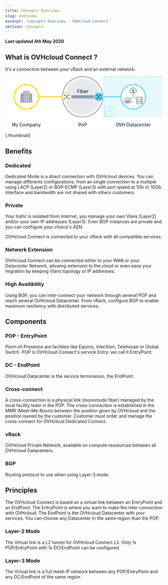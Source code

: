 ```yaml
---
title: Concepts Overview
slug: overview
excerpt: 'Concepts Overview - OVHcloud Connect'
section: Concepts
---
```


**Last updated 4th May 2020**

## What is OVHcloud Connect ?

It's a connection between your vRack and an external network.

![OVHcloud Connect](images/VrackConnectDedicated.png){.thumbnail}

## Benefits

### Dedicated

Dedicated Mode is a direct connection with OVHcloud devices. You can manage differents configurations, from an single connection to a multiple using LACP (Layer2) or BGP-ECMP (Layer3) with port speed at 1Gb or 10Gb. Interface and bandwidth are not shared with others customers.

### Private

Your trafic is isolated from Internet, you manage your own Vlans (Layer2) and/or your own IP addresses (Layer3). Even BGP instances are private and you can configure your choice's ASN.

OVHcloud Connect is connected to your vRack with all compatible services.

### Network Extension

OVHcloud Connect can be connected either to your WAN or your Datacenter Network, allowing extension to the cloud or even ease your migration by keeping Vlans topology or IP addresses.

### High Availibility

Using BGP, you can inter-connect your network through several POP and reach several OVHcloud Datacenter. From vRack, configure BGP to enable maximum resiliency with distributed services.

## Components

### POP - EntryPoint

Point-of-Presence are facilities like Equinix, InterXion, Telehouse or Global Switch. POP is OVHcloud Connect's service Entry: we call it EntryPoint.

### DC - EndPoint

OVHcloud Datacenter is the service terminaison, the EndPoint.

### Cross-connect

A cross-connection is a physical link (monomode fiber) managed by the local facility team in the POP. The cross-connection is established in the MMR (Meet-Me-Room) between the position given by OVHcloud and the position owned by the customer. Customer must order and manage the cross-connect for OVHcloud Dedicated Connect. 

### vRack

OVHcloud Private Network, available on compute ressources between all OVHcloud Datacenters.

### BGP

Routing protocol to use when using Layer-3 mode.

## Principles

The OVHcloud Connect  is  based on a virtual  link between  an  EntryPoint  and  an  EndPoint. The  EntryPoint  is 
where you want to make the inter-connection with OVHcloud. The EndPoint is the OVHcloud Datacenter with your services. You can choose any Datacenter in the same region than the POP. 

### Layer-2 Mode

The Virtual link is a L2 tunnel for OVHcloud Connect L2. Only 1x POP/EntryPoint with 1x DC/EndPoint can be configured.

### Layer-3 Mode

The Virtual link is a full mesh IP network between any POP/EntryPoint and any DC/EndPoint of the same region.
